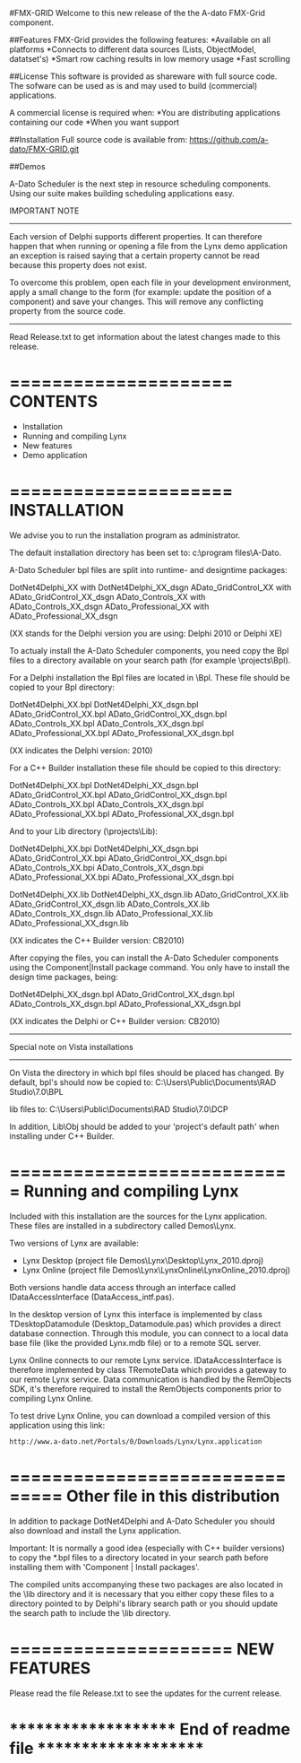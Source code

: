 #FMX-GRID
Welcome to this new release of the the A-dato FMX-Grid component.

##Features
FMX-Grid provides the following features:
*Available on all platforms
*Connects to different data sources (Lists, ObjectModel, datatset's)
*Smart row caching results in low memory usage
*Fast scrolling

##License
This software is provided as shareware with full source code. The sofware can be used as is and may used to build (commercial) applications.

A commercial license is required when:
*You are distributing applications containing our code
*When you want support

##Installation
Full source code is available from: https://github.com/a-dato/FMX-GRID.git

##Demos

A-Dato Scheduler is the next step in resource scheduling components.
Using our suite makes building scheduling applications easy.


IMPORTANT NOTE
**************

Each version of Delphi supports different properties. It can therefore happen that
when running or opening a file from the Lynx demo application an exception is
raised saying that a certain property cannot be read because this property does
not exist.

To overcome this problem, open each file in your development environment,
apply a small change to the form (for example: update the position of a component)
and save your changes. This will remove any conflicting property from the source code.


****************

Read Release.txt to get information about the latest changes made to this release.

=====================
CONTENTS
=====================
- Installation
- Running and compiling Lynx
- New features
- Demo application

=====================
INSTALLATION
=====================

We advise you to run the installation program as administrator.

The default installation directory has been set to: c:\program files\A-Dato\.

A-Dato Scheduler bpl files are split into runtime- and designtime packages:

  DotNet4Delphi_XX  with DotNet4Delphi_XX_dsgn
  ADato_GridControl_XX with ADato_GridControl_XX_dsgn
  ADato_Controls_XX with ADato_Controls_XX_dsgn
  ADato_Professional_XX with ADato_Professional_XX_dsgn

(XX stands for the Delphi version you are using: Delphi 2010 or Delphi XE)

To actualy install the A-Dato Scheduler components, you need copy the Bpl files
to a directory available on your search path (for example <delphi dir>\projects\Bpl).

For a Delphi installation the Bpl files are located in <installdir>\Bpl. These file
should be copied to your Bpl directory:

  DotNet4Delphi_XX.bpl
  DotNet4Delphi_XX_dsgn.bpl
  ADato_GridControl_XX.bpl
  ADato_GridControl_XX_dsgn.bpl
  ADato_Controls_XX.bpl
  ADato_Controls_XX_dsgn.bpl
  ADato_Professional_XX.bpl
  ADato_Professional_XX_dsgn.bpl

(XX indicates the Delphi version: 2010)

For a C++ Builder installation these file should be copied to this directory:

  DotNet4Delphi_XX.bpl
  DotNet4Delphi_XX_dsgn.bpl
  ADato_GridControl_XX.bpl
  ADato_GridControl_XX_dsgn.bpl
  ADato_Controls_XX.bpl
  ADato_Controls_XX_dsgn.bpl
  ADato_Professional_XX.bpl
  ADato_Professional_XX_dsgn.bpl

And to your Lib directory (<bcb dir>\projects\Lib):

  DotNet4Delphi_XX.bpi
  DotNet4Delphi_XX_dsgn.bpi
  ADato_GridControl_XX.bpi
  ADato_GridControl_XX_dsgn.bpi
  ADato_Controls_XX.bpi
  ADato_Controls_XX_dsgn.bpi
  ADato_Professional_XX.bpi
  ADato_Professional_XX_dsgn.bpi

  DotNet4Delphi_XX.lib
  DotNet4Delphi_XX_dsgn.lib
  ADato_GridControl_XX.lib
  ADato_GridControl_XX_dsgn.lib
  ADato_Controls_XX.lib
  ADato_Controls_XX_dsgn.lib
  ADato_Professional_XX.lib
  ADato_Professional_XX_dsgn.lib

(XX indicates the C++ Builder version: CB2010)

After copying the files, you can install the A-Dato Scheduler components
using the Component|Install package command. You only have to install
the design time packages, being:

  DotNet4Delphi_XX_dsgn.bpl
  ADato_GridControl_XX_dsgn.bpl
  ADato_Controls_XX_dsgn.bpl
  ADato_Professional_XX_dsgn.bpl

(XX indicates the Delphi or C++ Builder version: CB2010)

***********************************
Special note on Vista installations
***********************************

On Vista the directory in which bpl files should be placed has changed.
By default, bpl's should now be copied to:
	C:\Users\Public\Documents\RAD Studio\7.0\BPL

lib files to:
	C:\Users\Public\Documents\RAD Studio\7.0\DCP

In addition, <install dir>Lib\Obj should be added to your
'project's default path' when installing under C++ Builder.

===========================
Running and compiling Lynx 
==========================

Included with this installation are the sources for the Lynx application. These files are installed
in a subdirectory called Demos\Lynx. 

Two versions of Lynx are available:
- Lynx Desktop (project file Demos\Lynx\Desktop\Lynx_2010.dproj)
- Lynx Online (project file Demos\Lynx\LynxOnline\LynxOnline_2010.dproj)

Both versions handle data access through an interface called IDataAccessInterface (DataAccess_intf.pas). 

In the desktop version of Lynx this interface is implemented by class TDesktopDatamodule (Desktop_Datamodule.pas) 
which provides a direct database connection. Through this module, you can connect to a local data base 
file (like the provided Lynx.mdb file) or to a remote SQL server.

Lynx Online connects to our remote Lynx service. IDataAccessInterface is therefore implemented by class TRemoteData 
which provides a gateway to our remote Lynx service. Data communication is handled by the RemObjects SDK, it's 
therefore required to install the RemObjects components prior to compiling Lynx Online.

To test drive Lynx Online, you can download a compiled version of this application using this link:

    http://www.a-dato.net/Portals/0/Downloads/Lynx/Lynx.application


===============================
Other file in this distribution
===============================

In addition to package DotNet4Delphi and A-Dato Scheduler you should also
download and install the Lynx application.

Important:
  It is normally a good idea (especially with C++ builder versions) to copy the
  *.bpl files to a directory located in your search path before installing them
  with 'Component | Install packages'.

The compiled units accompanying these two packages are also located in the
<install dir>\lib directory and it is necessary that you either copy
these files to a directory pointed to by Delphi's library search path or you
should update the search path to include the <install dir>\lib directory.

=====================
NEW FEATURES
=====================

Please read the file Release.txt to see the updates for the
current release.


*******************         End of readme file               *******************
================================================================================

